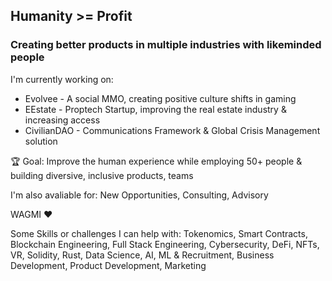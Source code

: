 <h2> Humanity >= Profit </h2> 


<h3> Creating better products in multiple industries with likeminded people</h3>

  I'm currently working on:  
  <ul>
  <li>Evolvee - A social MMO, creating positive culture shifts in gaming</li>
  <li>EEstate - Proptech Startup, improving the real estate industry & increasing access</li>
  <li>CivilianDAO - Communications Framework & Global Crisis Management solution</li> 
  </ul>

  🏆 Goal: Improve the human experience while employing 50+ people & building diversive, inclusive products, teams

  I'm also avaliable for: 
  New Opportunities, 
  Consulting, 
  Advisory 

  WAGMI ❤️

  Some Skills or challenges I can help with: Tokenomics, Smart Contracts, Blockchain Engineering, Full Stack Engineering, Cybersecurity, DeFi, NFTs, VR,    Solidity, Rust, Data Science, AI, ML & Recruitment, Business Development, Product Development, Marketing

<!--
**mattreallycodes/mattreallycodes** is a ✨ _special_ ✨ repository because its `README.md` (this file) appears on your GitHub profile.

Here are some ideas to get you started:

- 🔭 I’m currently working on ...
- 🌱 I’m currently learning ...
- 👯 I’m looking to collaborate on ...
- 🤔 I’m looking for help with ...
- 💬 Ask me about ...
- 📫 How to reach me: ...
- 😄 Pronouns: ...
- ⚡ Fun fact: ...
-->


